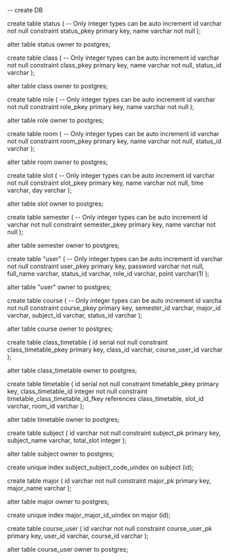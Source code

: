 -- create DB

create table status
(
    -- Only integer types can be auto increment
    id   varchar not null
        constraint status_pkey
            primary key,
    name varchar                                            not null
);

alter table status
    owner to postgres;

create table class
(
    -- Only integer types can be auto increment
    id  varchar not null
        constraint class_pkey
            primary key,
    name      varchar                                           not null,
    status_id varchar
);

alter table class
    owner to postgres;

create table role
(
    -- Only integer types can be auto increment
    id   varchar not null
        constraint role_pkey
            primary key,
    name varchar                                          not null
);

alter table role
    owner to postgres;

create table room
(
    -- Only integer types can be auto increment
    id  varchar not null
        constraint room_pkey
            primary key,
    name      varchar                                          not null,
    status_id varchar
);

alter table room
    owner to postgres;

create table slot
(
    -- Only integer types can be auto increment
    id   varchar not null
        constraint slot_pkey
            primary key,
    name varchar                                          not null,
    time varchar,
    day  varchar
);

alter table slot
    owner to postgres;

create table semester
(
    -- Only integer types can be auto increment
    id   varchar not null
        constraint semester_pkey
            primary key,
    name varchar                                              not null
);

alter table semester
    owner to postgres;

create table "user"
(
    -- Only integer types can be auto increment
    id        varchar not null
        constraint user_pkey
            primary key,
    password  varchar                                          not null,
    full_name varchar,
    status_id varchar,
    role_id   varchar,
    point     varchar(1)
);

alter table "user"
    owner to postgres;

create table course
(
    -- Only integer types can be auto increment
    id  varcha not null
        constraint course_pkey
            primary key,
    semester_id varchar,
    major_id    varchar,
    subject_id  varchar,
    status_id   varchar
);

alter table course
    owner to postgres;

create table class_timetable
(
    id  serial not null
        constraint class_timetable_pkey
            primary key,
    class_id       varchar,
    course_user_id varchar
);

alter table class_timetable
    owner to postgres;

create table timetable
(
    id                 serial  not null
        constraint timetable_pkey
            primary key,
    class_timetable_id integer not null
        constraint timetable_class_timetable_id_fkey
            references class_timetable,
    slot_id            varchar,
    room_id            varchar
);

alter table timetable
    owner to postgres;

create table subject
(
    id           varchar not null
        constraint subject_pk
            primary key,
    subject_name varchar,
    total_slot   integer
);

alter table subject
    owner to postgres;

create unique index subject_subject_code_uindex
    on subject (id);

create table major
(
    id         varchar not null
        constraint major_pk
            primary key,
    major_name varchar
);

alter table major
    owner to postgres;

create unique index major_major_id_uindex
    on major (id);

create table course_user
(
    id        varchar not null
        constraint course_user_pk
            primary key,
    user_id   varchar,
    course_id varchar
);

alter table course_user
    owner to postgres;

